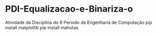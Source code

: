 # PDI-Equalizacao-e-Binariza-o
Atividade da Disciplina do 8 Período de Engenharia de Computação
pip install matplotlib
pip install mahotas
